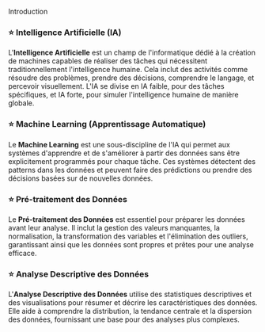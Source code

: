 Introduction

### :star: Intelligence Artificielle (IA)
L'**Intelligence Artificielle** est un champ de l'informatique dédié à la création de machines capables de réaliser des tâches qui nécessitent traditionnellement l'intelligence humaine. Cela inclut des activités comme résoudre des problèmes, prendre des décisions, comprendre le langage, et percevoir visuellement. L'IA se divise en IA faible, pour des tâches spécifiques, et IA forte, pour simuler l'intelligence humaine de manière globale.

### :star: Machine Learning (Apprentissage Automatique)
Le **Machine Learning** est une sous-discipline de l'IA qui permet aux systèmes d'apprendre et de s'améliorer à partir des données sans être explicitement programmés pour chaque tâche. Ces systèmes détectent des patterns dans les données et peuvent faire des prédictions ou prendre des décisions basées sur de nouvelles données.

### :star: Pré-traitement des Données
Le **Pré-traitement des Données** est essentiel pour préparer les données avant leur analyse. Il inclut la gestion des valeurs manquantes, la normalisation, la transformation des variables et l'élimination des outliers, garantissant ainsi que les données sont propres et prêtes pour une analyse efficace.

### :star: Analyse Descriptive des Données
L'**Analyse Descriptive des Données** utilise des statistiques descriptives et des visualisations pour résumer et décrire les caractéristiques des données. Elle aide à comprendre la distribution, la tendance centrale et la dispersion des données, fournissant une base pour des analyses plus complexes.





